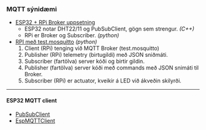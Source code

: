 ### MQTT sýnidæmi 

- [ESP32 + RPi Broker uppsetning](https://github.com/VESM3/IOT/blob/main/Efni/MQTT/MQTTBroker.md) 
   - ESP32 notar DHT22/11 og PubSubClient, gögn sem strengur. _(C++)_
   - RPi er Broker og Subscriber.  _(python)_
- [RPI með test.mosquitto](https://github.com/VESM3/IOT/tree/main/Efni/MQTT/RPI) _(python)_
   1. Client (RPi) tenging við MQTT Broker (test.mosquitto)
   2. Publisher (RPi) telemetry (birtugildi) með JSON sniðmáti.
   3. Subscriber (fartölva) server kóði og birtir gildin.
   4. Publisher (fartölva) server kóði með commands með JSON snimáti til Broker.
   5. Subscriber (RPi) er actuator, kveikir á LED við ákveðin skilyrði.

---

#### ESP32 MQTT client
- [PubSubClient](https://www.arduino.cc/reference/en/libraries/pubsubclient/)
- [EspMQTTClient](https://www.arduino.cc/reference/en/libraries/espmqttclient/)
